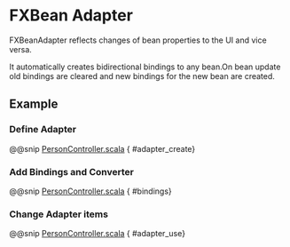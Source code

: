 # FXBean Adapter

FXBeanAdapter reflects changes of bean properties to the UI and vice versa.

It automatically creates bidirectional bindings to any bean.On bean update old bindings are cleared and new bindings for the new bean are created.




## Example

### Define Adapter
@@snip [PersonController.scala](../../../../../demos/tutorial/src/main/scala/com/sfxcode/sapphire/javafx/demo/tutorial/controller/PersonController.scala) { #adapter_create}

### Add Bindings and Converter
@@snip [PersonController.scala](../../../../../demos/tutorial/src/main/scala/com/sfxcode/sapphire/javafx/demo/tutorial/controller/PersonController.scala) { #bindings}

### Change Adapter items
@@snip [PersonController.scala](../../../../../demos/tutorial/src/main/scala/com/sfxcode/sapphire/javafx/demo/tutorial/controller/PersonController.scala) { #adapter_use}

